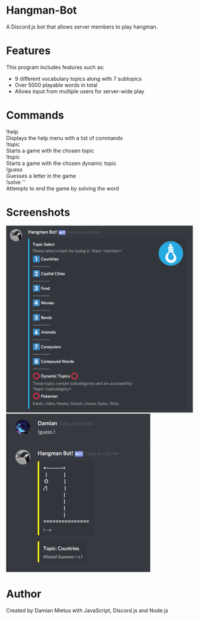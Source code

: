 # Hangman-Bot
A Discord.js bot that allows server members to play hangman.

# Features
This program includes features such as:
- 9 different vocabulary topics along with 7 subtopics
- Over 5000 playable words in total
- Allows input from multiple users for server-wide play

# Commands
!help<br/>
Displays the help menu with a list of commands<br/>
!topic <number><br/>
Starts a game with the chosen topic<br/>
!topic <category><br/>
Starts a game with the chosen dynamic topic<br/>
!guess <letter><br/>
Guesses a letter in the game<br/>
!solve '<string>'<br/>
Attempts to end the game by solving the word<br/>

# Screenshots
<img alt="" src="screenshot1.png" />
<img alt="" src="screenshot2.png" />

# Author
Created by Damian Mietus with JavaScript, Discord.js and Node.js
